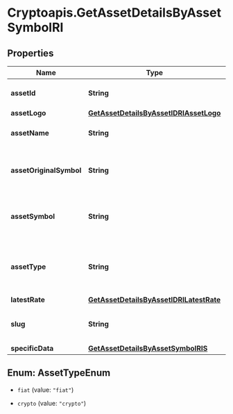 # Cryptoapis.GetAssetDetailsByAssetSymbolRI

## Properties

Name | Type | Description | Notes
------------ | ------------- | ------------- | -------------
**assetId** | **String** | Defines the unique ID of the specific asset. | 
**assetLogo** | [**GetAssetDetailsByAssetIDRIAssetLogo**](GetAssetDetailsByAssetIDRIAssetLogo.md) |  | 
**assetName** | **String** | Specifies the name of the asset in question. | 
**assetOriginalSymbol** | **String** | Specifies the asset&#39;s original symbol as introduced by its founders. | 
**assetSymbol** | **String** | Specifies the asset&#39;s unique symbol in the Crypto APIs listings. | 
**assetType** | **String** | Defines the type of the supported asset. This could be either \&quot;crypto\&quot; or \&quot;fiat\&quot;. | 
**latestRate** | [**GetAssetDetailsByAssetIDRILatestRate**](GetAssetDetailsByAssetIDRILatestRate.md) |  | 
**slug** | **String** | Represents the asset&#x60;s unique slug string in Crypto APIs listings. | [optional] 
**specificData** | [**GetAssetDetailsByAssetSymbolRIS**](GetAssetDetailsByAssetSymbolRIS.md) |  | 



## Enum: AssetTypeEnum


* `fiat` (value: `"fiat"`)

* `crypto` (value: `"crypto"`)




